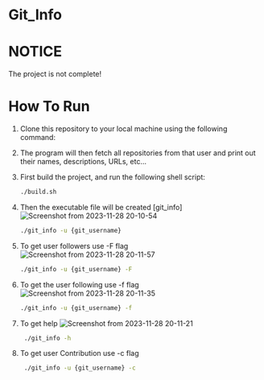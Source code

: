 # Git_Info

# NOTICE
The project is not complete!


# How To Run

1. Clone this repository to your local machine using the following command:
2. The program will then fetch all repositories from that user and print out their names, descriptions, URLs, etc...
3. First build the project, and run the following shell script:
   ```bash
   ./build.sh
   ```
4. Then the executable file will be created [git_info]
   ![Screenshot from 2023-11-28 20-10-54](https://github.com/acharyamanish006/Git_Info/assets/100832817/921a535e-5840-4c9f-af80-889c851fd6b7)
    ```bash
   ./git_info -u {git_username}

   ```
6. To get user followers use -F flag
   ![Screenshot from 2023-11-28 20-11-57](https://github.com/acharyamanish006/Git_Info/assets/100832817/d7c45555-7b60-4d19-a702-70aa547f983f)
   ```bash
   ./git_info -u {git_username} -F
   ```
   
8. To get the user following use -f flag
   ![Screenshot from 2023-11-28 20-11-35](https://github.com/acharyamanish006/Git_Info/assets/100832817/cd509196-c4d2-490d-abdc-0a03e9f81f53)
    ```bash
   ./git_info -u {git_username} -f
   ```
10. To get help
    ![Screenshot from 2023-11-28 20-11-21](https://github.com/acharyamanish006/Git_Info/assets/100832817/0f592eee-7764-4c03-8613-15e323eaeb92)
    ```bash
     ./git_info -h
      ```
11. To get user Contribution use -c flag
      
      ````bash
       ./git_info -u {git_username} -c
